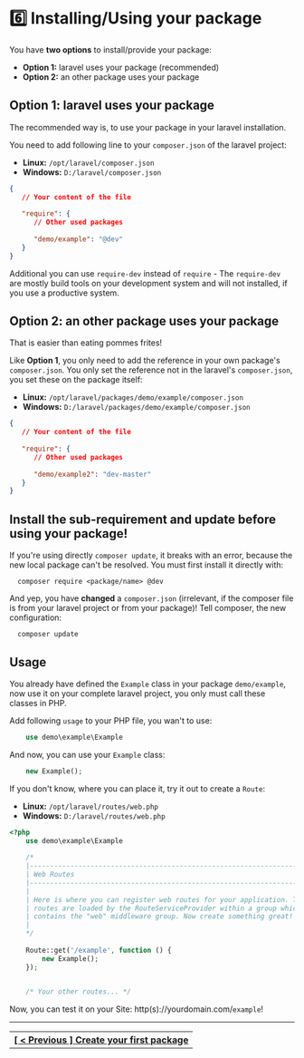 # :six: Installing/Using your package

You have **two options** to install/provide your package:
 - **Option 1:** laravel uses your package (recommended)
 - **Option 2:** an other package uses your package
 
## **Option 1:** laravel uses your package
The recommended way is, to use your package in your laravel installation.

You need to add following line to your `composer.json` of the laravel project:

 - **Linux:** `/opt/laravel/composer.json`
 - **Windows:** `D:/laravel/composer.json`
```json
{
   // Your content of the file
   
   "require": {
      // Other used packages
      
      "demo/example": "@dev"
   }
}
```

Additional you can use `require-dev` instead of `require` - The `require-dev` are mostly build tools on your development system and will not installed, if you use a productive system.

## **Option 2:** an other package uses your package
That is easier than eating pommes frites!

Like **Option 1**, you only need to add the reference in your own package's `composer.json`. You only set the reference not in the laravel's `composer.json`, you set these on the package itself:
 - **Linux:** `/opt/laravel/packages/demo/example/composer.json`
 - **Windows:** `D:/laravel/packages/demo/example/composer.json`
```json
{
   // Your content of the file
   
   "require": {
      // Other used packages
      
      "demo/example2": "dev-master"
   }
}
```

## Install the sub-requirement and update before using your package!
If you're using directly `composer update`, it breaks with an error, because the new local package can't be resolved. You must first install it directly with:

```
  composer require <package/name> @dev
```

And yep, you have **changed** a `composer.json` (irrelevant, if the composer file is from your laravel project or from your package)!
Tell composer, the new configuration:

```
  composer update
```

## Usage
You already have defined the `Example` class  in your package `demo/example`, now use it on your complete laravel project, you only must call these classes in PHP.

Add following `usage` to your PHP file, you wan't to use:

```php
    use demo\example\Example
```

And now, you can use your `Example` class:

```php
    new Example();
```

If you don't know, where you can place it, try it out to create a `Route`:

 - **Linux:** `/opt/laravel/routes/web.php`
 - **Windows:** `D:/laravel/routes/web.php`
```php
<?php
    use demo\example\Example
    
    /*
    |--------------------------------------------------------------------------
    | Web Routes
    |--------------------------------------------------------------------------
    |
    | Here is where you can register web routes for your application. These
    | routes are loaded by the RouteServiceProvider within a group which
    | contains the "web" middleware group. Now create something great!
    |
    */
    
    Route::get('/example', function () {
        new Example();
    });

    
    /* Your other routes... */
```

Now, you can test it on your Site: http(s)://yourdomain.com/`example`!

----
<table width="100%">
  <tr>
    <th>
      <a href="package.md">[ < Previous ] Create your first package</a>
    </th>
  </tr>
</div>
